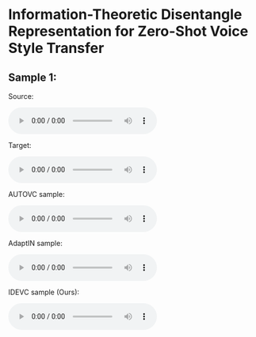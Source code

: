# Information-Theoretic Disentangle Representation  for Zero-Shot Voice Style Transfer
## Sample 1:
Source:
<html>
  <audio controls>
    <source src="gt_p271_015_zs.wav">
  </audio>
</html>

Target:
<html>
  <audio controls>
    <source src="gt_p293_016_zs.wav">
  </audio>
</html>

AUTOVC sample:
<html>
  <audio controls>
    <source src="autovc_p271_015_p293_016_zs.wav">
  </audio>
</html>

AdaptIN sample:
<html>
  <audio controls>
    <source src="AdaptVC_p271_015_p293_016_zs.wav">
  </audio>
</html>

IDEVC sample (Ours):
<html>
  <audio controls>
    <source src="disentanglement_p271_015_p293_016_zs.wav">
  </audio>
</html>
